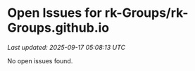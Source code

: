 # Open Issues for rk-Groups/rk-Groups.github.io

*Last updated: 2025-09-17 05:08:13 UTC*

No open issues found.
